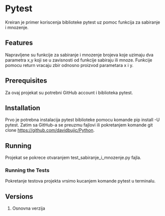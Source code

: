 # Pytest

Kreiran je primer koriscenja biblioteke pytest uz pomoc funkcija za sabiranje i mnozenje.

## Features
Napravljene su funkcije za sabiranje i mnozenje brojeva koje uzimaju dva parametra x,y koji se u zavisnosti od funkcije sabiraju ili mnoze. Funkcije pomocu return vracaju zbir odnosno proizvod parametara x i y.

## Prerequisites
Za ovaj projekat su potrebni GitHub account i biblioteka pytest.

## Installation
Prvo je potrebna instalacija pytest biblioteke pomocu komande pip install -U pytest. Zatim sa GitHub-a se preuzmu fajlovi ili pokretanjem komande git clone https://github.com/davidbujic/Python. 

## Running
Projekat se pokrece otvaranjem test_sabiranje_i_mnozenje.py fajla.

### Running the Tests
Pokretanje testova projekta vrsimo kucanjem komande pytest u terminalu.

## Versions
1. Osnovna verzija 
